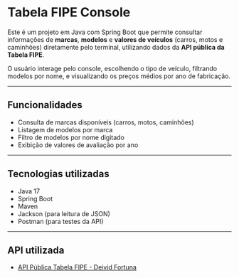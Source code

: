 #  Tabela FIPE Console

Este é um projeto em Java com Spring Boot que permite consultar informações de **marcas**, **modelos** e **valores de veículos** (carros, motos e caminhões) diretamente pelo terminal, utilizando dados da **API pública da Tabela FIPE**.

O usuário interage pelo console, escolhendo o tipo de veículo, filtrando modelos por nome, e visualizando os preços médios por ano de fabricação.

---

##  Funcionalidades

- Consulta de marcas disponíveis (carros, motos, caminhões)
- Listagem de modelos por marca
- Filtro de modelos por nome digitado
- Exibição de valores de avaliação por ano

---

##  Tecnologias utilizadas

- Java 17  
- Spring Boot  
- Maven  
- Jackson (para leitura de JSON)  
- Postman (para testes da API)

---

##  API utilizada

- [API Pública Tabela FIPE - Deivid Fortuna](https://deividfortuna.github.io/fipe/?ref=public_apis&utm_medium=website)


